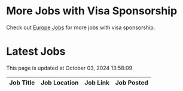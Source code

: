 # More Jobs with Visa Sponsorship

Check out [Europe Jobs](https://github.com/sureshparimi/europejobs#latest-jobs) for more jobs with visa sponsorship.

# Latest Jobs

This page is updated at October 03, 2024 13:58:09

| Job Title | Job Location | Job Link | Job Posted |
| --- | --- | --- | --- |
